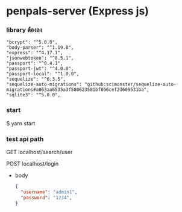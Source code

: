 # penpals-server (Express js)
### library ต้องลง
  ```
  "bcrypt": "^5.0.0",
  "body-parser": "^1.19.0",
  "express": "^4.17.1",
  "jsonwebtoken": "^8.5.1",
  "passport": "^0.4.1",
  "passport-jwt": "^4.0.0",
  "passport-local": "^1.0.0",
  "sequelize": "^6.3.5",
  "sequelize-auto-migrations": "github:scimonster/sequelize-auto-migrations#a063aa6535a3f580623581bf866cef2d609531ba",
  "sqlite3": "^5.0.0",
  ```

### start
$ yarn start

### test api path
GET localhost/search/user

POST localhost/login
- body
  ```json
  {
    "username": "admin1",
    "password": "1234",
  }
  ```
